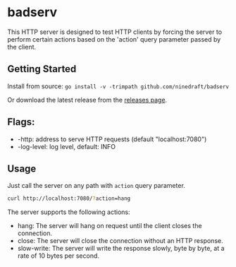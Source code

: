 # badserv

This HTTP server is designed to test HTTP clients by forcing the server to perform certain actions based on the 'action' query parameter passed by the client.

## Getting Started

Install from source: `go install -v -trimpath github.com/ninedraft/badserv`

Or download the latest release from the [releases page](https://github.com/ninedraft/badserv/releases).

## Flags:
- -http: address to serve HTTP requests (default "localhost:7080")
- -log-level: log level, default: INFO

## Usage

Just call the server on any path with `action` query parameter.

```bash
curl http://localhost:7080/?action=hang
```

The server supports the following actions:

- hang: The server will hang on request until the client closes the connection.
- close: The server will close the connection without an HTTP response.
- slow-write: The server will write the response slowly, byte by byte, at a rate of 10 bytes per second.
